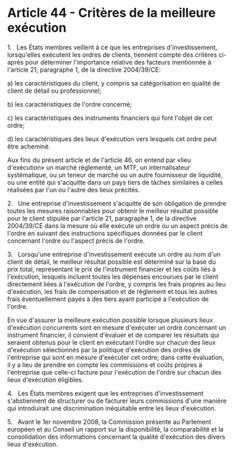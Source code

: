 # Article 44 - Critères de la meilleure exécution


1.   Les États membres veillent à ce que les entreprises d'investissement, lorsqu'elles exécutent les ordres de clients, tiennent compte des critères ci-après pour déterminer l'importance relative des facteurs mentionnée à l'article 21, paragraphe 1, de la directive 2004/39/CE:

a) les caractéristiques du client, y compris sa catégorisation en qualité de client de détail ou professionnel;

b) les caractéristiques de l'ordre concerné;

c) les caractéristiques des instruments financiers qui font l'objet de cet ordre;

d) les caractéristiques des lieux d'exécution vers lesquels cet ordre peut être acheminé.

Aux fins du présent article et de l'article 46, on entend par «lieu d'exécution» un marché réglementé, un MTF, un internalisateur systématique, ou un teneur de marché ou un autre fournisseur de liquidité, ou une entité qui s'acquitte dans un pays tiers de tâches similaires à celles réalisées par l'un ou l'autre des lieux précités.

2.   Une entreprise d'investissement s'acquitte de son obligation de prendre toutes les mesures raisonnables pour obtenir le meilleur résultat possible pour le client stipulée par l'article 21, paragraphe 1, de la directive 2004/39/CE dans la mesure où elle exécute un ordre ou un aspect précis de l'ordre en suivant des instructions spécifiques données par le client concernant l'ordre ou l'aspect précis de l'ordre.

3.   Lorsqu'une entreprise d'investissement exécute un ordre au nom d'un client de détail, le meilleur résultat possible est déterminé sur la base du prix total, représentant le prix de l'instrument financier et les coûts liés à l'exécution, lesquels incluent toutes les dépenses encourues par le client directement liées à l'exécution de l'ordre, y compris les frais propres au lieu d'exécution, les frais de compensation et de règlement et tous les autres frais éventuellement payés à des tiers ayant participé à l'exécution de l'ordre.

En vue d'assurer la meilleure exécution possible lorsque plusieurs lieux d'exécution concurrents sont en mesure d'exécuter un ordre concernant un instrument financier, il convient d'évaluer et de comparer les résultats qui seraient obtenus pour le client en exécutant l'ordre sur chacun des lieux d'exécution sélectionnés par la politique d'exécution des ordres de l'entreprise qui sont en mesure d'exécuter cet ordre; dans cette évaluation, il y a lieu de prendre en compte les commissions et coûts propres à l'entreprise que celle-ci facture pour l'exécution de l'ordre sur chacun des lieux d'exécution éligibles.

4.   Les États membres exigent que les entreprises d'investissement s'abstiennent de structurer ou de facturer leurs commissions d'une manière qui introduirait une discrimination inéquitable entre les lieux d'exécution.

5.   Avant le 1er novembre 2008, la Commission présente au Parlement européen et au Conseil un rapport sur la disponibilité, la comparabilité et la consolidation des informations concernant la qualité d'exécution des divers lieux d'exécution.
